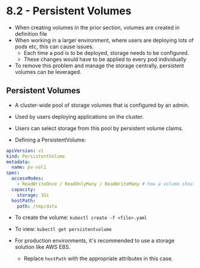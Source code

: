# 8.2 - Persistent Volumes

- When creating volumes in the prior section, volumes are created in definition file
- When working in a larger environment, where users are deploying lots of pods etc, this can cause issues.
  - Each time a pod is to be deployed, storage needs to be configured.
  - These changes would have to be applied to every pod individually
- To remove this problem and manage the storage centrally, persistent volumes can be leveraged.

## Persistent Volumes

- A cluster-wide pool of storage volumes that is configured by an admin.
- Used by users deploying applications on the cluster.

- Users can select storage from this pool by persistent volume claims.

- Defining a PersistentVolume:

```yaml
apiVersion: v1
kind: PersistentVolume
metadata:
  name: pv-vol1
spec:
  accessModes:
    - ReadWriteOnce / ReadOnlyMany / ReadWriteMany # how a volume should be mounted on a host
  capacity:
    storage: 1Gi
  hostPath:
    path: /tmp/data
```

- To create the volume: `kubectl create -f <file>.yaml`

- To view: `kubectl get persistentvolume`

- For production environments, it's recommended to use a storage solution like AWS EBS.
  - Replace `hostPath` with the appropriate attributes in this case.
